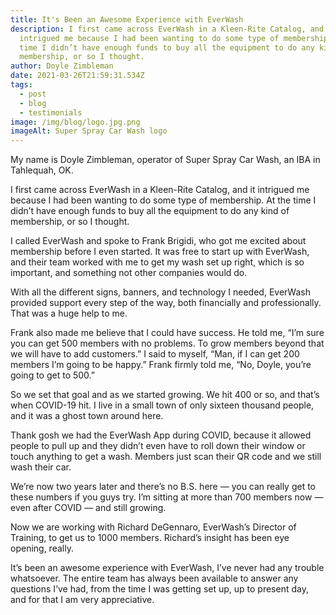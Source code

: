 ```yaml
---
title: It's Been an Awesome Experience with EverWash
description: I first came across EverWash in a Kleen-Rite Catalog, and it
  intrigued me because I had been wanting to do some type of membership. At the
  time I didn’t have enough funds to buy all the equipment to do any kind of
  membership, or so I thought.
author: Doyle Zimbleman
date: 2021-03-26T21:59:31.534Z
tags:
  - post
  - blog
  - testimonials
image: /img/blog/logo.jpg.png
imageAlt: Super Spray Car Wash logo
---
```

My name is Doyle Zimbleman, operator of Super Spray Car Wash, an IBA in Tahlequah, OK.

I first came across EverWash in a Kleen-Rite Catalog, and it intrigued me because I had been wanting to do some type of membership. At the time I didn’t have enough funds to buy all the equipment to do any kind of membership, or so I thought.

I called EverWash and spoke to Frank Brigidi, who got me excited about membership before I even started. It was free to start up with EverWash, and their team worked with me to get my wash set up right, which is so important, and something not other companies would do.

With all the different signs, banners, and technology I needed, EverWash provided support every step of the way, both financially and professionally. That was a huge help to me.

Frank also made me believe that I could have success. He told me, “I’m sure you can get 500 members with no problems. To grow members beyond that we will have to add customers.” I said to myself, “Man, if I can get 200 members I’m going to be happy.” Frank firmly told me, “No, Doyle, you’re going to get to 500.”

So we set that goal and as we started growing. We hit 400 or so, and that’s when COVID-19 hit. I live in a small town of only sixteen thousand people, and it was a ghost town around here.

Thank gosh we had the EverWash App during COVID, because it allowed people to pull up and they didn’t even have to roll down their window or touch anything to get a wash. Members just scan their QR code and we still wash their car.

We’re now two years later and there’s no B.S. here — you can really get to these numbers if you guys try. I’m sitting at more than 700 members now — even after COVID — and still growing.

Now we are working with Richard DeGennaro, EverWash’s Director of Training, to get us to 1000 members. Richard’s insight has been eye opening, really.

It’s been an awesome experience with EverWash, I’ve never had any trouble whatsoever. The entire team has always been available to answer any questions I’ve had, from the time I was getting set up, up to present day, and for that I am very appreciative.